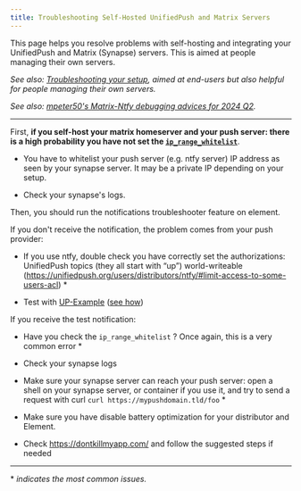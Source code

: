 ```yaml
---
title: Troubleshooting Self-Hosted UnifiedPush and Matrix Servers
---
```


This page helps you resolve problems with self-hosting and integrating your UnifiedPush and Matrix (Synapse) servers. This is aimed at people managing their own servers.

*See also: [Troubleshooting your setup](/users/troubleshooting/), aimed at end-users but also helpful for people managing their own servers.*

*See also: [mpeter50's Matrix-Ntfy debugging advices for 2024 Q2](https://gist.github.com/mpeter50/9220dac1056c9a66c313d049838c1ab2).*

---

First, **if you self-host your matrix homeserver and your push server: there is a high probability you have not set the [`ip_range_whitelist`](https://matrix-org.github.io/synapse/latest/usage/configuration/config_documentation.html#ip_range_whitelist)**.

  * You have to whitelist your push server (e.g. ntfy server) IP address as seen by your synapse server. It may be a private IP depending on your setup.

  * Check your synapse's logs.

Then, you should run the notifications troubleshooter feature on element.

If you don't receive the notification, the problem comes from your push provider:

  * If you use ntfy, double check you have correctly set the authorizations: UnifiedPush topics (they all start with “up”) world-writeable (https://unifiedpush.org/users/distributors/ntfy/#limit-access-to-some-users-acl) *

  * Test with [UP-Example](https://f-droid.org/en/packages/org.unifiedpush.example/) ([see how](http://localhost:8001/users/troubleshooting/troubleshooting/#troubleshooting-with-the-up-example-app-android))

If you receive the test notification:

  * Have you check the `ip_range_whitelist` ? Once again, this is a very common error *

  * Check your synapse logs

  * Make sure your synapse server can reach your push server: open a shell on your synapse server, or container if you use it, and try to send a request with curl `curl https://mypushdomain.tld/foo` *

  * Make sure you have disable battery optimization for your distributor and Element.

  * Check https://dontkillmyapp.com/ and follow the suggested steps if needed

---

\* *indicates the most common issues.*
